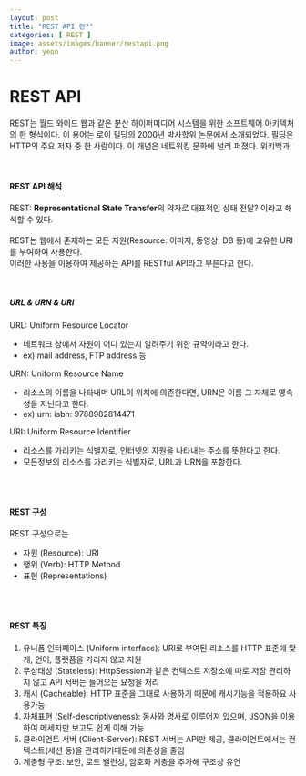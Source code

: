 ```yaml
---
layout: post
title: "REST API 란?" 
categories: [ REST ]
image: assets/images/banner/restapi.png
author: yeon
---
```


# REST API
REST는 월드 와이드 웹과 같은 분산 하이퍼미디어 시스템을 위한 소프트웨어 아키텍처의 한 형식이다. 이 용어는 로이 필딩의 2000년 박사학위 논문에서 소개되었다. 필딩은 HTTP의 주요 저자 중 한 사람이다. 이 개념은 네트워킹 문화에 널리 퍼졌다. 위키백과

<br>

#### REST API 해석
REST: **Representational State Transfer**의 약자로 대표적인 상태 전달? 이라고 해석할 수 있다. <br>
<br>
REST는 웹에서 존재하는 모든 자원(Resource: 이미지, 동영상, DB 등)에 고유한 URI를 부여하여 사용한다. <br>
이러한 사용을 이용하여 제공하는 API를 RESTful API라고 부른다고 한다. <br>

<br>

##### URL & URN & URI 
URL: Uniform Resource Locator <br>
- 네트워크 상에서 자원이 어디 있는지 알려주기 위한 규약이라고 한다.
- ex) mail address, FTP address 등

URN: Uniform Resource Name
- 리소스의 이름을 나타내며 URL이 위치에 의존한다면, URN은 이름 그 자체로 영속성을 지닌다고 한다.
- ex) urn: isbn: 9788982814471

URI: Uniform Resource Identifier <br>
- 리소스를 가리키는 식별자로, 인터넷의 자원을 나타내는 주소를 뜻한다고 한다.
- 모든정보의 리소스를 가리키는 식별자로, URL과 URN을 포함한다.

<br><br>


#### REST 구성
REST 구성으로는 <br>
- 자원 (Resource): URI
- 행위 (Verb): HTTP Method
- 표현 (Representations)

<br><br>

#### REST 특징
1. 유니폼 인터페이스 (Uniform interface): URI로 부여된 리소스를 HTTP 표준에 맞게, 언어, 플랫폼을 가리지 않고 지원
2. 무상태성 (Stateless): HttpSession과 같은 컨텍스트 저장소에 따로 저장 관리하지 않고 API 서버는 들어오는 요청을 처리
3. 캐시 (Cacheable): HTTP 표준을 그대로 사용하기 때문에 캐시기능을 적용하요 사용가능
4. 자체표현 (Self-descriptiveness): 동사와 명사로 이루어져 있으며, JSON을 이용하여 메세지만 보고도 쉽게 이해 가능
5. 클라이언트 서버 (Client-Server): REST 서버는 API만 제공, 클라이언트에서는 컨텍스트(세션 등)을 관리하기때문에 의존성을 줄임
6. 계층형 구조: 보안, 로드 밸런싱, 암호화 계층을 추가해 구조상 유연

<br><br><br>
